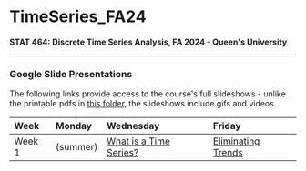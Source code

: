 # TimeSeries_FA24
**STAT 464: Discrete Time Series Analysis, FA 2024 - Queen's University**

---

### Google Slide Presentations

The following links provide access to the course's full slideshows - 
unlike the printable pdfs in [this folder,](https://github.com/skyepaphora) 
the slideshows include gifs and videos.

| Week   | Monday    | Wednesday | Friday    |
|:-------|:----------|:----------|:----------|
| Week 1 | (summer)  | [What is a Time Series?](https://docs.google.com/presentation/d/1g-OGQTh_g2aNg0lSEX-dvQVbnzPqPLODM2g6LH18bW4/edit?usp=sharing) | [Eliminating Trends](https://docs.google.com/presentation/d/1FGfncxANPGrMabziSMltRtQReDQqf7V8f-vRPyC1R4M/edit?usp=sharing) | 